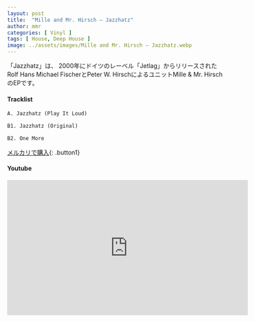 ```yaml
---
layout: post
title:  "Mille and Mr. Hirsch – Jazzhatz"
author: mmr
categories: [ Vinyl ]
tags: [ House, Deep House ]
image: ../assets/images/Mille and Mr. Hirsch – Jazzhatz.webp
---
```


「Jazzhatz」は、
2000年にドイツのレーベル「Jetlag」からリリースされたRolf Hans Michael FischerとPeter W. HirschによるユニットMille & Mr. HirschのEPです。


#### Tracklist
```md
A. Jazzhatz (Play It Loud)

B1. Jazzhatz (Original)

B2. One More
```


[メルカリで購入](https://jp.mercari.com/item/m60762386842?afid=6142608987){: .button1}

#### Youtube
<iframe width="560" height="315" src="https://www.youtube.com/embed/9o4H5xzZTT4?si=kqr8hZr8LL8-yf9y" title="YouTube video player" frameborder="0" allow="accelerometer; autoplay; clipboard-write; encrypted-media; gyroscope; picture-in-picture; web-share" referrerpolicy="strict-origin-when-cross-origin" allowfullscreen></iframe>